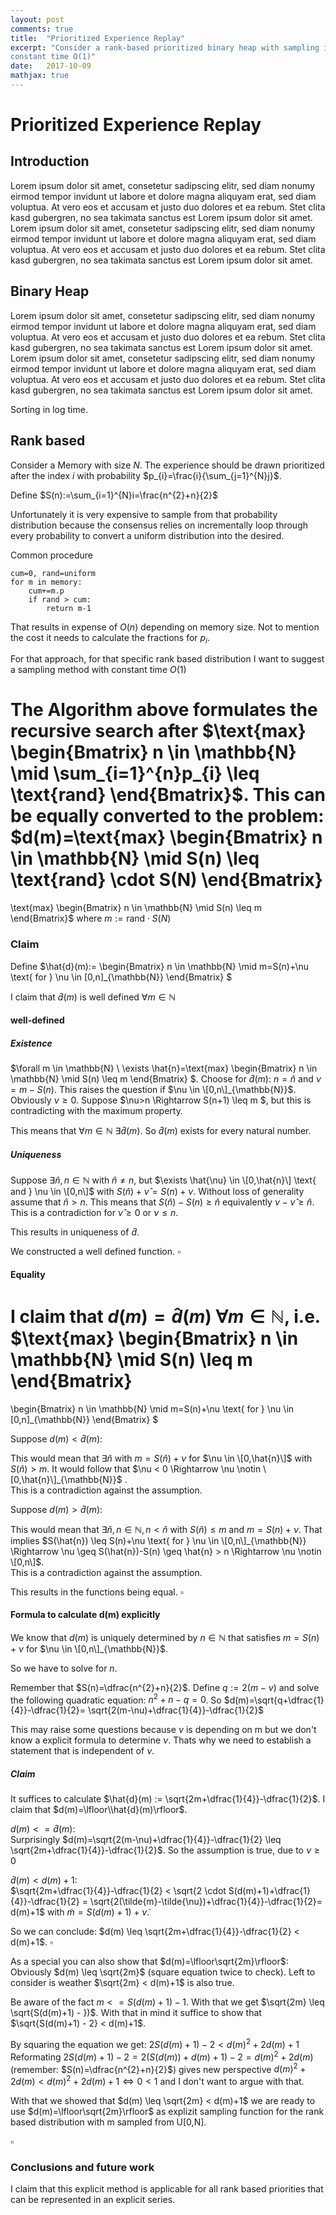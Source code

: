 ```yaml
---
layout: post
comments: true
title:  "Prioritized Experience Replay"
excerpt: "Consider a rank-based prioritized binary heap with sampling in 
constant time O(1)"
date:   2017-10-09
mathjax: true
---
```


# Prioritized Experience Replay
## Introduction

Lorem ipsum dolor sit amet, consetetur sadipscing elitr, sed diam nonumy 
eirmod tempor invidunt ut labore et dolore magna aliquyam erat, sed diam 
voluptua. At vero eos et accusam et justo duo dolores et ea rebum. Stet 
clita kasd gubergren, no sea takimata sanctus est Lorem ipsum dolor sit amet. 
Lorem ipsum dolor sit amet, consetetur sadipscing elitr, sed diam nonumy 
eirmod tempor invidunt ut labore et dolore magna aliquyam erat, sed diam 
voluptua. At vero eos et accusam et justo duo dolores et ea rebum. Stet 
clita kasd gubergren, no sea takimata sanctus est Lorem ipsum dolor sit amet.

## Binary Heap

Lorem ipsum dolor sit amet, consetetur sadipscing elitr, sed diam nonumy 
eirmod tempor invidunt ut labore et dolore magna aliquyam erat, sed diam 
voluptua. At vero eos et accusam et justo duo dolores et ea rebum. Stet 
clita kasd gubergren, no sea takimata sanctus est Lorem ipsum dolor sit amet. 
Lorem ipsum dolor sit amet, consetetur sadipscing elitr, sed diam nonumy 
eirmod tempor invidunt ut labore et dolore magna aliquyam erat, sed diam 
voluptua. At vero eos et accusam et justo duo dolores et ea rebum. Stet 
clita kasd gubergren, no sea takimata sanctus est Lorem ipsum dolor sit amet.

Sorting in log time.


## Rank based
Consider a Memory with size $N$. The experience should be drawn prioritized 
after the index $i$ with probability $p_{i}=\frac{i}{\sum_{j=1}^{N}j}$.

Define $S(n):=\sum_{i=1}^{N}i=\frac{n^{2}+n}{2}$

Unfortunately it is very expensive to sample from that probability 
distribution because the consensus relies on incrementally loop through 
every probability to convert a uniform distribution into the desired.

Common procedure
```
cum=0, rand=uniform
for m in memory:
    cum+=m.p
    if rand > cum:
        return m-1
```

That results in expense of $O(n)$ depending on memory size. Not to mention 
the cost it needs to calculate the fractions for $p_{i}$.

For that approach, for that specific rank based distribution I want to 
suggest a sampling method with constant time $O(1)$

The Algorithm above formulates the recursive search after 
$\text{max}
\begin{Bmatrix}
n \in \mathbb{N} \mid \sum_{i=1}^{n}p_{i} \leq \text{rand}
\end{Bmatrix}$. 
This can be 
equally converted to the problem:
$d(m)=\text{max}
\begin{Bmatrix} 
n \in \mathbb{N} \mid S(n) \leq \text{rand} \cdot S(N)
\end{Bmatrix}
=
\text{max}
\begin{Bmatrix} 
n \in \mathbb{N} \mid S(n) \leq m
\end{Bmatrix}$ 
where $m:=\text{rand} \cdot S(N)$

### Claim
Define 
$\hat{d}(m):=
\begin{Bmatrix} 
n \in \mathbb{N} \mid m=S(n)+\nu \text{ for } \nu \in \[0,n\]_{\mathbb{N}}
\end{Bmatrix} $

I claim that $\hat{d}(m)$ is well defined $\forall m \in \mathbb{N}$

#### well-defined

##### Existence

$\forall m \in \mathbb{N} \ \exists \hat{n}=\text{max}
\begin{Bmatrix} 
n \in \mathbb{N} \mid S(n) \leq m
\end{Bmatrix} $.
Choose for $\hat{d}(m)$: $n=\hat{n} \text{ and } \nu=m-S(n)$. This raises the 
question if $\nu \in \[0,n\]_{\mathbb{N}}$. Obviously $\nu \geq 0$. Suppose $\nu>n 
\Rightarrow S(n+1)
\leq m $, but this is contradicting with the maximum property. 

This means that $\forall m \in \mathbb{N} \ \exists \hat{d}(m)$. So 
$\hat{d}(m)$ exists for every natural number.
 
##### Uniqueness

Suppose $\exists \hat{n}, n \in \mathbb{N} \text{ with } \hat{n} \neq n$, but 
$\exists
\hat{\nu} \in \[0,\hat{n}\] \text{ and } \nu \in 
\[0,n\]$ with 
$S(\hat{n})+\hat{\nu}=S(n)+\nu$.
Without loss of generality assume that $\hat{n} > n$. This means that 
$S(\hat{n})-S(n) \geq \hat{n}$ equivalently $\nu - \hat{\nu} \geq \hat{n}$.
This is a contradiction for $\hat{\nu} \geq 0 \text{ or } \nu \leq n$. 

This results in uniqueness of $\hat{d}$.

We constructed a well defined function. $\square$

#### Equality

I claim that $d(m)=\hat{d}(m) \ \forall m \in \mathbb{N}$, i.e.
$\text{max}
\begin{Bmatrix} 
n \in \mathbb{N} \mid S(n) \leq m
\end{Bmatrix}
=
\begin{Bmatrix} 
n \in \mathbb{N} \mid m=S(n)+\nu \text{ for } \nu \in \[0,n\]_{\mathbb{N}}
\end{Bmatrix} $


Suppose  $d(m)<\hat{d}(m)$:

This would mean that 
$\exists \hat{n}$ 
with 
$m=S(\hat{n})+\nu$ for $\nu \in \[0,\hat{n}\]$ with $S(\hat{n}) > m$. 
It would follow that 
$\nu < 0 \Rightarrow \nu \notin \[0,\hat{n}\]_{\mathbb{N}}$ .   
This is a contradiction against the assumption.

Suppose  $d(m)>\hat{d}(m)$:

This would mean that 
$\exists \hat{n},n \in \mathbb{N}, n<\hat{n}$ with $S(\hat{n}) \leq m$ and 
$m=S(n)+\nu$.
That implies 
$S(\hat{n}) \leq S(n)+\nu \text{ for } \nu \in \[0,n\]_{\mathbb{N}} 
\Rightarrow 
\nu \geq S(\hat{n})-S(n) \geq \hat{n} > n \Rightarrow \nu \notin \[0,n\]$.   
This is a contradiction against the assumption.

This results in the functions being equal. $\square$

#### Formula to calculate d(m) explicitly

We know that $d(m)$ is uniquely determined by $n \in \mathbb{N}$ that 
satisfies 
$m=S(n) + \nu$ for $\nu \in \[0,n\]_{\mathbb{N}}$.

So we have to solve for $n$.

Remember that $S(n)=\dfrac{n^{2}+n}{2}$. Define $q:=2(m-\nu)$ and solve the 
following quadratic equation:
$n^{2}+n-q=0$. So $d(m)=\sqrt{q+\dfrac{1}{4}}-\dfrac{1}{2}=
\sqrt{2(m-\nu)+\dfrac{1}{4}}-\dfrac{1}{2}$

This may raise some questions because $\nu$ is depending on m but we don't 
know a explicit formula to determine $\nu$. Thats why we need to establish 
a statement that is independent of $\nu$.

##### Claim

It suffices to calculate
$\hat{d}(m) := \sqrt{2m+\dfrac{1}{4}}-\dfrac{1}{2}$. I claim that
$d(m)=\lfloor\\hat{d}(m)\rfloor$.

$d(m)<=\hat{d}(m)$:  
Surprisingly $d(m)=\sqrt{2(m-\nu)+\dfrac{1}{4}}-\dfrac{1}{2} \leq
\sqrt{2m+\dfrac{1}{4}}-\dfrac{1}{2}$. So the assumption is true, due to 
$\nu \geq 0$

$\hat{d}(m)<d(m)+1$:  
$\sqrt{2m+\dfrac{1}{4}}-\dfrac{1}{2} < 
\sqrt{2 \cdot S(d(m)+1)+\dfrac{1}{4}}-\dfrac{1}{2} =
\sqrt{2(\tilde{m}-\tilde{\nu})+\dfrac{1}{4}}-\dfrac{1}{2}=
d(m)+1$ 
with $\tilde{m}=S(d(m)+1)+\tilde{\nu}$.

So we can conclude:
$d(m) \leq \sqrt{2m+\dfrac{1}{4}}-\dfrac{1}{2} < d(m)+1$. $\square$

As a special you can also show that $d(m)=\lfloor\sqrt{2m}\rfloor$:
Obviously $d(m) \leq \sqrt{2m}$ (square equation twice to check). Left to 
consider is weather $\sqrt{2m} < d(m)+1$ is also true.

Be aware of the fact $m <= S(d(m)+1) - 1$. With that we get 
$\sqrt{2m} \leq \sqrt{S(d(m)+1) - })$. 
With that in mind it suffice to show that 
$\sqrt{S(d(m)+1) - 2} < d(m)+1$.

By squaring the equation we get:
$2S(d(m)+1) - 2 < d(m)^{2} + 2d(m)+1$
Reformating
$2S(d(m)+1) - 2 = 2(S(d(m))+d(m)+1) - 2 = d(m)^{2} + 2d(m)$
(remember: $S(n)=\dfrac{n^{2}+n}{2}$) gives new perspective
$d(m)^{2} + 2d(m)<d(m)^{2} + 2d(m)+1
\Leftrightarrow 
0<1$ and I don't want to argue with that.

With that we showed that $d(m) \leq \sqrt{2m} < d(m)+1$ we are ready to use 
$d(m)=\lfloor\sqrt{2m}\rfloor$ as explizit sampling function for the rank 
based distribution with m sampled from U\[0,N\].

$\square$


### Conclusions and future work

I claim that this explicit method is applicable for all rank based 
priorities that can be represented in an explicit series.